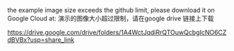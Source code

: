the example image size exceeds the github limit, please download it on Google Cloud at:
演示的图像大小超过限制，请在google drive 链接上下载

https://drive.google.com/drive/folders/1A4WctJqdiRrQTOuwQcbgIcNO6CZdBVBx?usp=share_link
